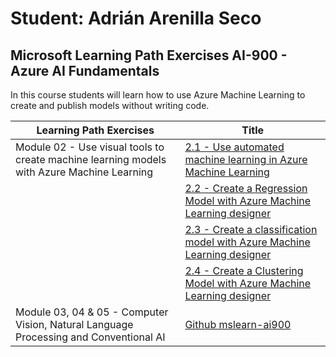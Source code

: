 # Student: Adrián Arenilla Seco
## Microsoft Learning Path Exercises AI-900 - Azure AI Fundamentals

In this course students will learn how to use Azure Machine Learning to create and publish models without writing code.

| Learning Path Exercises  | Title  |     
| ------------- | ------ |
| Module 02 - Use visual tools to create machine learning models with Azure Machine Learning | [2.1 - Use automated machine learning in Azure Machine Learning](Module02-Use_visual_tools_to_create_machine_learning_models_with_Azure_ML\02a-Use_automated_machine_learning_in_Azure_ML/Exercise01.md)
| | [2.2 - Create a Regression Model with Azure Machine Learning designer](Module02-Use_visual_tools_to_create_machine_learning_models_with_Azure_ML/02b-Create_a_regression_model_with_Azure_ML_designer/Exercise02.md)
| | [2.3 - Create a classification model with Azure Machine Learning designer](Module02-Use_visual_tools_to_create_machine_learning_models_with_Azure_ML/02c-Create_a_classification_model_with_Azure_ML_designer/Exercise03.md)
| | [2.4 - Create a Clustering Model with Azure Machine Learning designer](Module02-Use_visual_tools_to_create_machine_learning_models_with_Azure_ML/02d-Create_a_clustering_model_with_Azure_ML_designer/Exercise04.md)
| Module 03, 04 & 05 - Computer Vision, Natural Language Processing and Conventional AI | [Github mslearn-ai900](https://github.com/BillyClassTime/Demos-Curso-Desarrollo-Azure-2021)